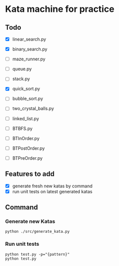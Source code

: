 # Kata machine for practice

## Todo

- [x] linear_search.py
- [x] binary_search.py
- [ ] maze_runner.py
- [ ] queue.py
- [ ] stack.py
- [x] quick_sort.py
- [ ] bubble_sort.py
- [ ] two_crystal_balls.py
- [ ] linked_list.py
- [ ] BTBFS.py
- [ ] BTInOrder.py
- [ ] BTPostOrder.py
- [ ] BTPreOrder.py


## Features to add

- [x] generate fresh new katas by command
- [x] run unit tests on latest generated katas

## Command

### Generate new Katas

```
python ./src/generate_kata.py
```

### Run unit tests

```
python test.py -p="{pattern}" 
python test.py
```
